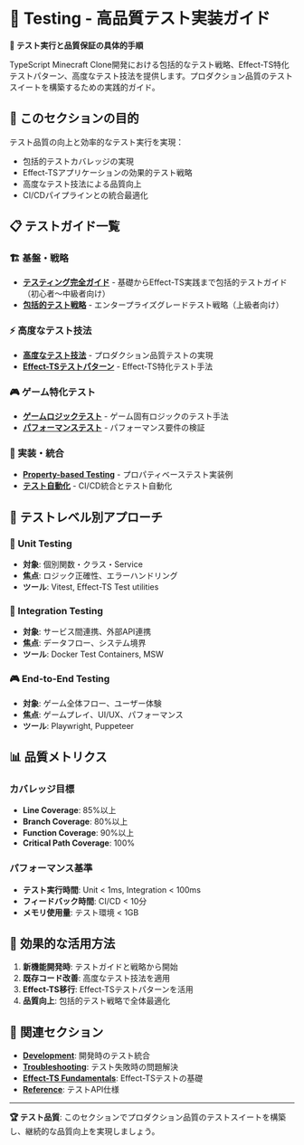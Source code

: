 # 🧪 Testing - 高品質テスト実装ガイド

**🎯 テスト実行と品質保証の具体的手順**

TypeScript Minecraft Clone開発における包括的なテスト戦略、Effect-TS特化テストパターン、高度なテスト技法を提供します。プロダクション品質のテストスイートを構築するための実践的ガイド。

## 🎯 このセクションの目的

テスト品質の向上と効率的なテスト実行を実現：

- 包括的テストカバレッジの実現
- Effect-TSアプリケーションの効果的テスト戦略
- 高度なテスト技法による品質向上
- CI/CDパイプラインとの統合最適化

## 📋 テストガイド一覧

### 🏗 基盤・戦略

- **[テスティング完全ガイド](./testing-guide.md)** - 基礎からEffect-TS実践まで包括的テストガイド（初心者〜中級者向け）
- **[包括的テスト戦略](./comprehensive-testing-strategy.md)** - エンタープライズグレードテスト戦略（上級者向け）

### ⚡ 高度なテスト技法

- **[高度なテスト技法](./advanced-testing-techniques.md)** - プロダクション品質テストの実現
- **[Effect-TSテストパターン](./effect-ts-testing-patterns.md)** - Effect-TS特化テスト手法

### 🎮 ゲーム特化テスト

- **[ゲームロジックテスト](./game-logic-testing.md)** - ゲーム固有ロジックのテスト手法
- **[パフォーマンステスト](./performance-testing.md)** - パフォーマンス要件の検証

### 🔧 実装・統合

- **[Property-based Testing](./pbt-implementation-examples.md)** - プロパティベーステスト実装例
- **[テスト自動化](./test-automation.md)** - CI/CD統合とテスト自動化

## 🎯 テストレベル別アプローチ

### 🔬 Unit Testing

- **対象**: 個別関数・クラス・Service
- **焦点**: ロジック正確性、エラーハンドリング
- **ツール**: Vitest, Effect-TS Test utilities

### 🔗 Integration Testing

- **対象**: サービス間連携、外部API連携
- **焦点**: データフロー、システム境界
- **ツール**: Docker Test Containers, MSW

### 🎮 End-to-End Testing

- **対象**: ゲーム全体フロー、ユーザー体験
- **焦点**: ゲームプレイ、UI/UX、パフォーマンス
- **ツール**: Playwright, Puppeteer

## 📊 品質メトリクス

### カバレッジ目標

- **Line Coverage**: 85%以上
- **Branch Coverage**: 80%以上
- **Function Coverage**: 90%以上
- **Critical Path Coverage**: 100%

### パフォーマンス基準

- **テスト実行時間**: Unit < 1ms, Integration < 100ms
- **フィードバック時間**: CI/CD < 10分
- **メモリ使用量**: テスト環境 < 1GB

## 🔧 効果的な活用方法

1. **新機能開発時**: テストガイドと戦略から開始
2. **既存コード改善**: 高度なテスト技法を適用
3. **Effect-TS移行**: Effect-TSテストパターンを活用
4. **品質向上**: 包括的テスト戦略で全体最適化

## 🔗 関連セクション

- **[Development](../development/README.md)**: 開発時のテスト統合
- **[Troubleshooting](../troubleshooting/README.md)**: テスト失敗時の問題解決
- **[Effect-TS Fundamentals](../../tutorials/effect-ts-fundamentals/README.md)**: Effect-TSテストの基礎
- **[Reference](../../reference/README.md)**: テストAPI仕様

---

**🏆 テスト品質**: このセクションでプロダクション品質のテストスイートを構築し、継続的な品質向上を実現しましょう。
